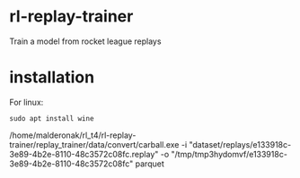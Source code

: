# rl-replay-trainer
Train a model from rocket league replays

# installation

For linux:
```
sudo apt install wine
```

/home/malderonak/rl_t4/rl-replay-trainer/replay_trainer/data/convert/carball.exe -i "dataset/replays/e133918c-3e89-4b2e-8110-48c3572c08fc.replay" -o "/tmp/tmp3hydomvf/e133918c-3e89-4b2e-8110-48c3572c08fc" parquet